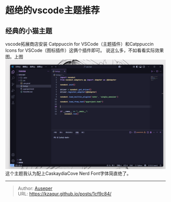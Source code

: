 # 超绝的vscode主题推荐


## 经典的小猫主题
vscode拓展商店安装 Catppuccin for VSCode（主题插件）和Catppuccin Icons for VSCode（图标插件）这俩个插件即可。
说这么多，不如看看实际效果图。上图
![1](/images/vscodetheme/1.png)
这个主题我认为配上CaskaydiaCove Nerd Font字体简直绝了。

---

> Author: [Auseper](https://github.com/KZaqur)  
> URL: https://kzaqur.github.io/posts/1cf9c84/  

